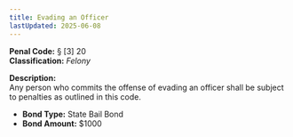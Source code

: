 ```yaml
---
title: Evading an Officer
lastUpdated: 2025-06-08
---
```


**Penal Code:** § [3] 20  
**Classification:** *Felony*

**Description:**  
Any person who commits the offense of evading an officer shall be subject to penalties as outlined in this code.

- **Bond Type:** State Bail Bond  
- **Bond Amount:** $1000
